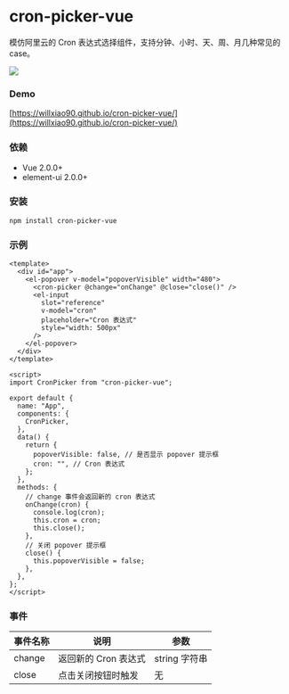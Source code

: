 # cron-picker-vue

模仿阿里云的 Cron 表达式选择组件，支持分钟、小时、天、周、月几种常见的 case。

![](https://willxiao90.github.io/cron-picker-vue/snapshot.png)

### Demo

[https://willxiao90.github.io/cron-picker-vue/](https://willxiao90.github.io/cron-picker-vue/)

### 依赖

- Vue 2.0.0+
- element-ui 2.0.0+

### 安装

```
npm install cron-picker-vue
```

### 示例

```vue
<template>
  <div id="app">
    <el-popover v-model="popoverVisible" width="480">
      <cron-picker @change="onChange" @close="close()" />
      <el-input
        slot="reference"
        v-model="cron"
        placeholder="Cron 表达式"
        style="width: 500px"
      />
    </el-popover>
  </div>
</template>

<script>
import CronPicker from "cron-picker-vue";

export default {
  name: "App",
  components: {
    CronPicker,
  },
  data() {
    return {
      popoverVisible: false, // 是否显示 popover 提示框
      cron: "", // Cron 表达式
    };
  },
  methods: {
    // change 事件会返回新的 cron 表达式
    onChange(cron) {
      console.log(cron);
      this.cron = cron;
      this.close();
    },
    // 关闭 popover 提示框
    close() {
      this.popoverVisible = false;
    },
  },
};
</script>
```

### 事件

| 事件名称 | 说明                 | 参数          |
| -------- | -------------------- | ------------- |
| change   | 返回新的 Cron 表达式 | string 字符串 |
| close    | 点击关闭按钮时触发   | 无            |

